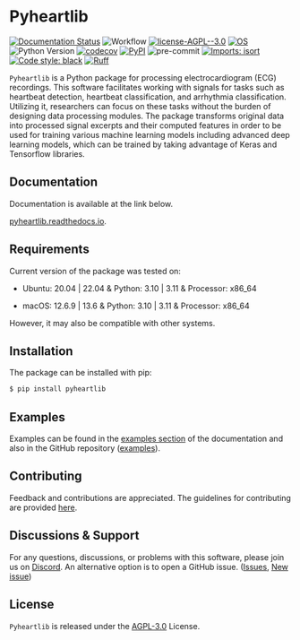 # Pyheartlib

[![Documentation Status](https://readthedocs.org/projects/pyheartlib/badge/?version=latest)](https://pyheartlib.readthedocs.io/en/latest/?badge=latest)
![Workflow](https://github.com/devnums/pyheartlib/actions/workflows/ci-cd-main.yml/badge.svg?branch=main)
[![license-AGPL--3.0](https://img.shields.io/badge/license-AGPL--3.0-faa302)](https://github.com/devnums/pyheartlib/blob/main/LICENSE)
[![OS](https://img.shields.io/badge/os-Linux%20%7C%20macOS%20-yellow)](https://pyheartlib.readthedocs.io/en/latest/getting-started.html#requirements)
![Python Version](https://img.shields.io/pypi/pyversions/pyheartlib)
[![codecov](https://codecov.io/gh/devnums/pyheartlib/branch/main/graph/badge.svg?token=6IB18KL3E9)](https://codecov.io/gh/devnums/pyheartlib)
[![PyPI](https://img.shields.io/pypi/v/pyheartlib?color=blue)](https://pypi.org/project/pyheartlib/)
![pre-commit](https://img.shields.io/badge/pre--commit-enabled-brightgreen?logo=pre-commit&logoColor=white)
[![Imports: isort](https://img.shields.io/badge/%20imports-isort-%231674b1?style=flat&labelColor=ef8336)](https://pycqa.github.io/isort/)
[![Code style: black](https://img.shields.io/badge/code%20style-black-000000.svg)](https://github.com/psf/black)
[![Ruff](https://img.shields.io/endpoint?url=https://raw.githubusercontent.com/astral-sh/ruff/main/assets/badge/v2.json)](https://github.com/astral-sh/ruff)


`Pyheartlib` is a Python package for processing electrocardiogram (ECG) recordings. This software facilitates working with signals for tasks such as heartbeat detection, heartbeat classification, and arrhythmia classification. Utilizing it, researchers can focus on these tasks without the burden of designing data processing modules. The package transforms original data into processed signal excerpts and their computed features in order to be used for training various machine learning models including advanced deep learning models, which can be trained by taking advantage of Keras and Tensorflow libraries.

## Documentation

Documentation is available at the link below.

[pyheartlib.readthedocs.io](https://pyheartlib.readthedocs.io).

## Requirements

Current version of the package was tested on:

- Ubuntu: 20.04 | 22.04 & Python: 3.10 | 3.11 & Processor: x86_64

- macOS: 12.6.9 | 13.6 & Python: 3.10 | 3.11 & Processor: x86_64

However, it may also be compatible with other systems.

## Installation

The package can be installed with pip:

```bash
$ pip install pyheartlib
```

## Examples

Examples can be found in the [examples section](https://pyheartlib.readthedocs.io/en/latest/examples/examples.html) of the documentation and also in the GitHub repository ([examples](examples/)).

## Contributing

Feedback and contributions are appreciated. The guidelines for contributing are provided [here](CONTRIBUTING.md).

## Discussions & Support

For any questions, discussions, or problems with this software, please join us on [Discord](https://discord.gg/DQVfR2yWYc). An alternative option is to open a GitHub issue. ([Issues](https://github.com/devnums/pyheartlib/issues), [New issue](https://github.com/devnums/pyheartlib/issues/new))

## License

`Pyheartlib` is released under the [AGPL-3.0](LICENSE) License.
